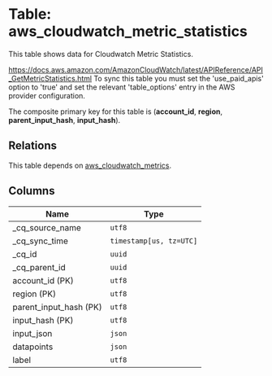 # Table: aws_cloudwatch_metric_statistics

This table shows data for Cloudwatch Metric Statistics.

https://docs.aws.amazon.com/AmazonCloudWatch/latest/APIReference/API_GetMetricStatistics.html
To sync this table you must set the 'use_paid_apis' option to 'true' and set the relevant 'table_options' entry in the AWS provider configuration.

The composite primary key for this table is (**account_id**, **region**, **parent_input_hash**, **input_hash**).

## Relations

This table depends on [aws_cloudwatch_metrics](aws_cloudwatch_metrics).

## Columns

| Name          | Type          |
| ------------- | ------------- |
|_cq_source_name|`utf8`|
|_cq_sync_time|`timestamp[us, tz=UTC]`|
|_cq_id|`uuid`|
|_cq_parent_id|`uuid`|
|account_id (PK)|`utf8`|
|region (PK)|`utf8`|
|parent_input_hash (PK)|`utf8`|
|input_hash (PK)|`utf8`|
|input_json|`json`|
|datapoints|`json`|
|label|`utf8`|